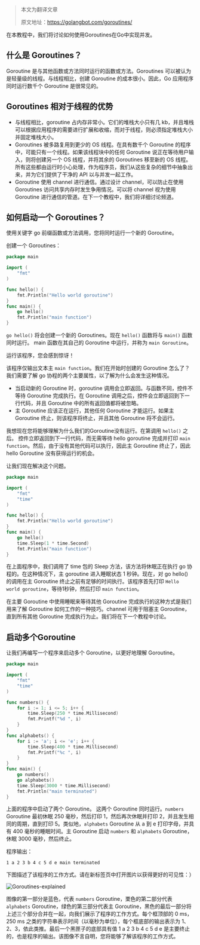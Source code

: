 
> 本文为翻译文章
>
> 原文地址：https://golangbot.com/goroutines/

在本教程中，我们将讨论如何使用Goroutines在Go中实现并发。

## 什么是 Goroutines？

Goroutine 是与其他函数或方法同时运行的函数或方法。Goroutines 可以被认为是轻量级的线程。与线程相比，创建 Goroutine 的成本很小。因此，Go 应用程序同时运行数千个 Goroutine 是很常见的。

## Goroutines 相对于线程的优势

- 与线程相比，goroutine 占内存非常小。它们的堆栈大小只有几 kb，并且堆栈可以根据应用程序的需要进行扩展和收缩，而对于线程，则必须指定堆栈大小并固定堆栈大小。
- Goroutines 被多路复用到更少的 OS 线程。在具有数千个 Goroutine 的程序中，可能只有一个线程。如果该线程块中的任何 Goroutine 说正在等待用户输入，则将创建另一个 OS 线程，并将其余的 Goroutines 移至新的 OS 线程。所有这些都由运行时小心处理，作为程序员，我们从这些复杂的细节中抽象出来，并为它们提供了干净的 API 以与并发一起工作。
- Goroutine 使用 channel 进行通信。通过设计 channel，可以防止在使用 Goroutines 访问共享内存时发生争用情况。可以将 channel 视为使用 Goroutine 进行通信的管道。在下一个教程中，我们将详细讨论频道。

## 如何启动一个 Goroutines？

使用关键字 go 前缀函数或方法调用，您将同时运行一个新的 Goroutine。

创建一个 Goroutines：

```go
package main

import (  
    "fmt"
)

func hello() {  
    fmt.Println("Hello world goroutine")
}
func main() {  
    go hello()
    fmt.Println("main function")
}
```

`go hello()` 将会创建一个新的 Goroutines。现在 `hello()` 函数将与 `main()` 函数同时运行。 main 函数在其自己的 Goroutine 中运行，并称为 `main Goroutine`。

运行该程序，您会感到惊讶！

该程序仅输出文本主 `main function`。我们在开始时创建的 Goroutine 怎么了？我们需要了解 go 协程的两个主要属性，以了解为什么会发生这种情况。

- 当启动新的 Goroutine 时，goroutine 调用会立即返回。与函数不同，控件不等待 Goroutine 完成执行。在 Goroutine 调用之后，控件会立即返回到下一行代码，并且 Goroutine 中的所有返回值都将被忽略。
- 主 Goroutine 应该正在运行，其他任何 Goroutine 才能运行。如果主 Goroutine 终止，则该程序将终止，并且其他 Goroutine 将不会运行。 

我想现在您将能够理解为什么我们的Goroutine没有运行。在第调用  `hello()` 之后。 控件立即返回到下一行代码，而无需等待 hello goroutine 完成并打印 `main function`。然后，由于没有其他代码可以执行，因此主 Goroutine 终止了，因此 hello Goroutine 没有获得运行的机会。

让我们现在解决这个问题。

```go
package main

import (  
    "fmt"
    "time"
)

func hello() {  
    fmt.Println("Hello world goroutine")
}
func main() {  
    go hello()
    time.Sleep(1 * time.Second)
    fmt.Println("main function")
}

```

在上面程序中，我们调用了 time 包的 Sleep 方法，该方法将休眠正在执行 go 协程的。在这种情况下，主 goroutine 进入睡眠状态 1 秒钟。现在，对 go hello() 的调用在主 Goroutine 终止之前有足够的时间执行。该程序首先打印 `Hello world goroutine`，等待1秒钟，然后打印 `main function`。

在主要 Goroutine 中使用睡眠来等待其他 Goroutine 完成执行的这种方式是我们用来了解 Goroutine 如何工作的一种技巧。channel 可用于阻塞主 Goroutine，直到所有其他 Goroutine 完成执行为止。我们将在下一个教程中讨论。

## 启动多个Goroutine

让我们再编写一个程序来启动多个 Goroutine，以更好地理解 Goroutine。

```go
package main

import (  
    "fmt"
    "time"
)

func numbers() {  
    for i := 1; i <= 5; i++ {
        time.Sleep(250 * time.Millisecond)
        fmt.Printf("%d ", i)
    }
}
func alphabets() {  
    for i := 'a'; i <= 'e'; i++ {
        time.Sleep(400 * time.Millisecond)
        fmt.Printf("%c ", i)
    }
}
func main() {  
    go numbers()
    go alphabets()
    time.Sleep(3000 * time.Millisecond)
    fmt.Println("main terminated")
}
```

上面的程序中启动了两个 Goroutine。 这两个 Goroutine 同时运行。`numbers` Goroutine 最初休眠 250 毫秒，然后打印 1，然后再次休眠并打印 2，并且发生相同的周期，直到打印 5。类似地，`alphabets` Goroutine 从 a 到 e 打印字母，并具有 400 毫秒的睡眠时间。主 Goroutine 启动 `numbers` 和 `alphabets` Goroutine，休眠 3000 毫秒，然后终止。

程序输出：

```shell
1 a 2 3 b 4 c 5 d e main terminated  
```

下图描述了该程序的工作方式。请在新标签页中打开图片以获得更好的可见性：）

![Goroutines-explained](http://cdn.mjava.top/blog/Goroutines-explained.png)

图像的第一部分是蓝色，代表 `numbers` Goroutine，栗色的第二部分代表 `alphabets` Goroutine，绿色的第三部分代表主 Goroutine，黑色的最后一部分将上述三个部分合并在一起，向我们展示了程序的工作方式。每个框顶部的 0 ms，250 ms 之类的字符串表示时间（以毫秒为单位），每个框底部的输出表示为 1、2、3，依此类推。最后一个黑匣子的底部具有值 1 a 2 3 b 4 c 5 d e 是主要终止的，也是程序的输出。该图像不言自明，您将能够了解该程序的工作方式。


